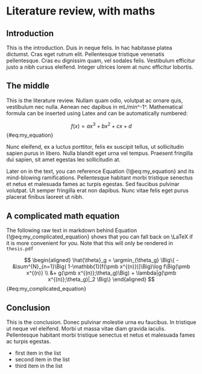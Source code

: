 # Literature review, with maths

<!--
After the introductory chapter, it seems fairly common to 
include a chapter that reviews the literature and 
introduces methodology used throughout the thesis.
-->

## Introduction

This is the introduction. Duis in neque felis. In hac habitasse platea dictumst. Cras eget rutrum elit. Pellentesque tristique venenatis pellentesque. Cras eu dignissim quam, vel sodales felis. Vestibulum efficitur justo a nibh cursus eleifend. Integer ultrices lorem at nunc efficitur lobortis.

## The middle

This is the literature review. Nullam quam odio, volutpat ac ornare quis, vestibulum nec nulla. Aenean nec dapibus in mL/min^-1^. Mathematical formula can be inserted using Latex and can be automatically numbered:
 
$$f(x) = ax^3 + bx^2 + cx + d$$ {#eq:my_equation}

Nunc eleifend, ex a luctus porttitor, felis ex suscipit tellus, ut sollicitudin sapien purus in libero. Nulla blandit eget urna vel tempus. Praesent fringilla dui sapien, sit amet egestas leo sollicitudin at.  

Later on in the text, you can reference Equation {!@eq:my_equation} and its mind-blowing ramifications. Pellentesque habitant morbi tristique senectus et netus et malesuada fames ac turpis egestas. Sed faucibus pulvinar volutpat. Ut semper fringilla erat non dapibus. Nunc vitae felis eget purus placerat finibus laoreet ut nibh.

## A complicated math equation
The following raw text in markdown behind Equation {!@eq:my_complicated_equation} shows that you can fall back on \LaTeX if it is more convenient for you. Note that this will only be rendered in `thesis.pdf`

$$ \begin{aligned}
    \hat{\theta}_g = \argmin_{\theta_g} \Big\{ - &\sum^{N}_{n=1}\Big( 1-\mathbb{1}[f(\pmb x^{(n)})]\Big)\log f\Big(\pmb x^{(n)} \\ 
    &+ g(\pmb x^{(n)};\theta_g)\Big) + \lambda|g(\pmb x^{(n)};\theta_g)|_2 \Big\} 
\end{aligned} $$ {#eq:my_complicated_equation}


## Conclusion

This is the conclusion. Donec pulvinar molestie urna eu faucibus. In tristique ut neque vel eleifend. Morbi ut massa vitae diam gravida iaculis. Pellentesque habitant morbi tristique senectus et netus et malesuada fames ac turpis egestas.

<!-- Insert an unordered list -->

- first item in the list
- second item in the list
- third item in the list

